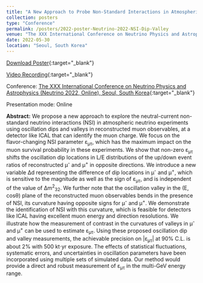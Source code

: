 ```yaml
---
title: "A New Approach to Probe Non-Standard Interactions in Atmospheric Neutrino Experiments"
collection: posters
type: "Conference"
permalink: /posters/2022-poster-Neutrino-2022-NSI-Dip-Valley
venue: "The XXX International Conference on Neutrino Physics and Astrophysics (Neutrino 2022, Online)"
date: 2022-05-30
location: "Seoul, South Korea"
---
```


[Download Poster](https://indico.kps.or.kr/event/30/contributions/130/attachments/271/531/20220513235958_14.jpg){:target="_blank"}

[Video Recording](https://indico.kps.or.kr/event/30/contributions/130/attachments/271/532/20220514000002_1.mp4){:target="_blank"}


Conference: [The XXX International Conference on Neutrino Physics and Astrophysics (Neutrino 2022, Online), Seoul, South Korea](https://neutrino2022.org/){:target="_blank"}

Presentation mode: Online

**Abstract:** We propose a new approach to explore the  neutral-current non-standard neutrino interactions (NSI) in atmospheric neutrino experiments using oscillation dips and valleys in reconstructed muon observables, at a detector like ICAL that can identify the muon charge. We focus on the flavor-changing NSI parameter &epsilon;<sub>&mu;&tau;</sub>, which has the maximum impact on the muon survival probability in these experiments. We show that non-zero &epsilon;<sub>&mu;&tau;</sub> shifts the oscillation dip locations in L/E distributions of the up/down event ratios of reconstructed &mu;<sup>-</sup> and &mu;<sup>+</sup> in opposite directions. We introduce a new variable &Delta;d representing the difference of dip locations in &mu;<sup>-</sup> and &mu;<sup>+</sup>, which is sensitive to the magnitude as well as the sign of &epsilon;<sub>&mu;&tau;</sub>, and is independent of the value of &Delta;m<sup>2</sup><sub>32</sub>. We further note that the oscillation valley in the (E, cos&theta;) plane of the reconstructed muon observables bends in the presence of NSI, its curvature having opposite signs for &mu;<sup>-</sup> and &mu;<sup>+</sup>. We demonstrate the identification of NSI with this curvature, which is feasible for detectors like ICAL having excellent muon energy and direction resolutions. We illustrate how the measurement of contrast in the curvatures of valleys in &mu;<sup>-</sup> and &mu;<sup>+</sup> can be used to estimate &epsilon;<sub>&mu;&tau;</sub>. Using these proposed oscillation dip and valley measurements, the achievable precision on \|&epsilon;<sub>&mu;&tau;</sub>\| at 90% C.L. is about 2% with 500 kt$\cdot$yr exposure. The effects of statistical fluctuations, systematic errors, and uncertainties in oscillation parameters have been incorporated using multiple sets of simulated data. Our method would provide a direct and robust measurement of &epsilon;<sub>&mu;&tau;</sub> in the multi-GeV energy range.